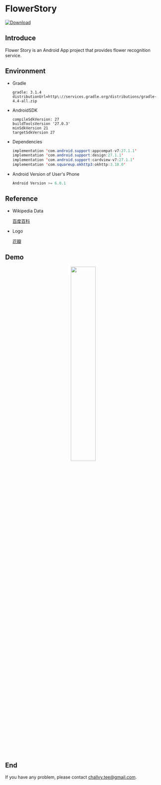 # FlowerStory

[![Download](https://img.shields.io/badge/Download-v1.0.0-ff8080.svg)](https://github.com/challvy/FlowerStory/raw/master/README_RES/app.apk)

## Introduce

Flower Story is an Android App project that provides flower recognition service.

## Environment

- Gradle

  ```
  gradle: 3.1.4
  distributionUrl=http\://services.gradle.org/distributions/gradle-4.4-all.zip
  ```

- AndroidSDK

  ```
  compileSdkVersion: 27
  buildToolsVersion '27.0.3'
  minSdkVersion 21
  targetSdkVersion 27
  ```

- Dependencies

  ```java
  implementation 'com.android.support:appcompat-v7:27.1.1'
  implementation 'com.android.support:design:27.1.1'
  implementation 'com.android.support:cardview-v7:27.1.1'
  implementation 'com.squareup.okhttp3:okhttp:3.10.0'
  ```

- Android Version of User's Phone

  ```java
  Android Version >= 6.0.1
  ```

## Reference

- Wikipedia Data

  [百度百科](https://baike.baidu.com/)

- Logo

  [花瓣](http://huaban.com/)

## Demo

<div align=center>
<img src="https://github.com/challvy/FlowerStory/raw/master/README_RES/app.gif" width="40%"/> 


</div>

## End

If you have any problem, please contact challvy.tee@gmail.com.
